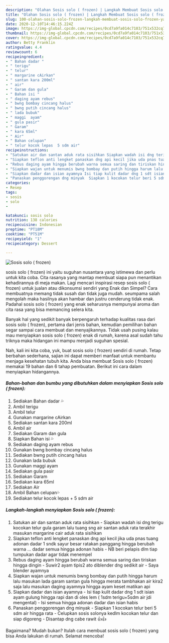 ```yaml
---
description: "Olahan Sosis solo ( frozen) | Langkah Membuat Sosis solo ( frozen) Yang Enak Banget"
title: "Olahan Sosis solo ( frozen) | Langkah Membuat Sosis solo ( frozen) Yang Enak Banget"
slug: 100-olahan-sosis-solo-frozen-langkah-membuat-sosis-solo-frozen-yang-enak-banget
date: 2020-12-10T14:46:15.224Z
image: https://img-global.cpcdn.com/recipes/0cd7a9fa014c7103/751x532cq70/sosis-solo-frozen-foto-resep-utama.jpg
thumbnail: https://img-global.cpcdn.com/recipes/0cd7a9fa014c7103/751x532cq70/sosis-solo-frozen-foto-resep-utama.jpg
cover: https://img-global.cpcdn.com/recipes/0cd7a9fa014c7103/751x532cq70/sosis-solo-frozen-foto-resep-utama.jpg
author: Betty Franklin
ratingvalue: 4.4
reviewcount: 6
recipeingredient:
- " Bahan dadar "
- " terigu"
- " telur"
- " margarine cAirkan"
- " santan kara 200ml"
- " air"
- " Garam dan gula"
- " Bahan isi "
- " daging ayam rebus"
- " bwng bombay cincang halus"
- " bwng putih cincang halus"
- " lada bubuk"
- " maggi  ayam"
- " gula pasir"
- " Garam"
- " kara 65ml"
- " Air"
- " Bahan celupan"
- " telur kocok lepas  5 sdm air"
recipeinstructions:
- "Satukan air dan santan aduk rata sisihkan Siapkan wadah isi dng terigu kocokan telur gula garam lalu tuang sng air santan aduk rata terakhir masukan margarine cair aduk rata sisihkan"
- "Siapkan teflon anti lengket panaskan dng api kecil jika uda pnas tuang adonan dadar 1 sndk sayur besar ratakan panggang hingga berubah warna ... dadar semua hingga adonan habis NB beri pelapis dlm tiap tumpukan dadar agar tidak menempel"
- "Rebus daging ayam hingga berubah warna semua saring dan tiriskan hingga dingin  Suwir2 ayam tipis2 ato diblender dng sedikit air  Saya blender ayamnya"
- "Siapkan wajan untuk menumis bwng bombay dan putih hingga harum lalu masukan lada garam santan gula hingga merata tambhakan air kira2 saja lalu masukan daging ayamnya hingga ayam keset matikan api"
- "Siapkan dadar dan isian ayamnya Isi tiap kulit dadar dng 1 sdt isian ayam gulung hingga rapi dan di oles lem ( 1sdm terigu+5sdm air jdi mengental)  Isi semua hingga adonan dadar dan isian habis"
- "Panaskan penggorengan dng minyak  Siapkan 1 kocokan telur beri 5 sdm air hingga rata  Celupkan sosis solonya kedlm kocokan telur dan siap digoreng  Disantap dng cabe rawit 👍👍"
categories:
- Resep
tags:
- sosis
- solo
- 

katakunci: sosis solo  
nutrition: 138 calories
recipecuisine: Indonesian
preptime: "PT18M"
cooktime: "PT51M"
recipeyield: "1"
recipecategory: Dessert

---
```



![Sosis solo ( frozen)](https://img-global.cpcdn.com/recipes/0cd7a9fa014c7103/751x532cq70/sosis-solo-frozen-foto-resep-utama.jpg)


sosis solo ( frozen) ini yaitu suguhan nusantara yang istimewa dan perlu untuk kita coba. Cita rasanya yang mantap membuat siapa pun menantikan kehadirannya di meja makan.
Lagi mencari inspirasi resep sosis solo ( frozen) untuk jualan atau dikonsumsi sendiri yang Enak dan Simpel? Cara membuatnya memang tidak susah dan tidak juga mudah. seumpama salah mengolah maka hasilnya akan hambar dan justru cenderung tidak enak. Padahal sosis solo ( frozen) yang enak seharusnya mempunyai aroma dan cita rasa yang bisa memancing selera kita.



Banyak hal yang sedikit banyak berpengaruh terhadap kualitas rasa dari sosis solo ( frozen), pertama dari jenis bahan, kemudian pemilihan bahan segar sampai cara membuat dan menyajikannya. Tidak usah pusing kalau mau menyiapkan sosis solo ( frozen) enak di rumah, karena asal sudah tahu triknya maka hidangan ini mampu menjadi suguhan spesial.


Nah, kali ini kita coba, yuk, buat sosis solo ( frozen) sendiri di rumah. Tetap berbahan sederhana, sajian ini dapat memberi manfaat untuk membantu menjaga kesehatan tubuh kita. Anda bisa membuat Sosis solo ( frozen) memakai 19 bahan dan 6 tahap pembuatan. Berikut ini cara dalam menyiapkan hidangannya.

<!--inarticleads1-->

##### Bahan-bahan dan bumbu yang dibutuhkan dalam menyiapkan Sosis solo ( frozen):

1. Sediakan  Bahan dadar 💦
1. Ambil  terigu
1. Ambil  telur
1. Gunakan  margarine cAirkan
1. Sediakan  santan kara 200ml
1. Ambil  air
1. Sediakan  Garam dan gula
1. Siapkan  Bahan isi 💦
1. Sediakan  daging ayam rebus
1. Gunakan  bwng bombay cincang halus
1. Sediakan  bwng putih cincang halus
1. Gunakan  lada bubuk
1. Gunakan  maggi  ayam
1. Sediakan  gula pasir
1. Sediakan  Garam
1. Sediakan  kara 65ml
1. Sediakan  Air
1. Ambil  Bahan celupan💦
1. Sediakan  telur kocok lepas + 5 sdm air




<!--inarticleads2-->

##### Langkah-langkah menyiapkan Sosis solo ( frozen):

1. Satukan air dan santan aduk rata sisihkan - Siapkan wadah isi dng terigu kocokan telur gula garam lalu tuang sng air santan aduk rata terakhir masukan margarine cair aduk rata sisihkan
1. Siapkan teflon anti lengket panaskan dng api kecil jika uda pnas tuang adonan dadar 1 sndk sayur besar ratakan panggang hingga berubah warna ... dadar semua hingga adonan habis - NB beri pelapis dlm tiap tumpukan dadar agar tidak menempel
1. Rebus daging ayam hingga berubah warna semua saring dan tiriskan hingga dingin  - Suwir2 ayam tipis2 ato diblender dng sedikit air  - Saya blender ayamnya
1. Siapkan wajan untuk menumis bwng bombay dan putih hingga harum lalu masukan lada garam santan gula hingga merata tambhakan air kira2 saja lalu masukan daging ayamnya hingga ayam keset matikan api
1. Siapkan dadar dan isian ayamnya - Isi tiap kulit dadar dng 1 sdt isian ayam gulung hingga rapi dan di oles lem ( 1sdm terigu+5sdm air jdi mengental)  - Isi semua hingga adonan dadar dan isian habis
1. Panaskan penggorengan dng minyak  - Siapkan 1 kocokan telur beri 5 sdm air hingga rata  - Celupkan sosis solonya kedlm kocokan telur dan siap digoreng  - Disantap dng cabe rawit 👍👍




Bagaimana? Mudah bukan? Itulah cara membuat sosis solo ( frozen) yang bisa Anda lakukan di rumah. Selamat mencoba!
